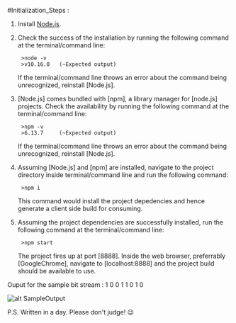 #Initialization_Steps :

1. Install [Node.js](https://www.nodejs.org/en/download/).

2. Check the success of the installation by running the following command at the terminal/command line:

        >node -v 
        >v10.16.0   (~Expected output)

    If the terminal/command line throws an error about the command being unrecognized, reinstall [Node.js].

3. [Node.js] comes bundled with [npm], a library manager for [node.js] projects. Check the availability by running the following command at the terminal/command line:
   
        >npm -v
        >6.13.7     (~Expected output)

    If the terminal/command line throws an error about the command being unrecognized, reinstall [Node.js].

4. Assuming [Node.js] and [npm] are installed, navigate to the project directory inside terminal/command line and run the following command:
   
        >npm i

    This command would install the project depedencies and hence generate a client side build for consuming.

5. Assuming the project dependencies are successfully installed, run the following command at the terminal/command line:
   
        >npm start
    
    The project fires up at port [8888].
    Inside the web browser, preferrably [GoogleChrome], navigate to [localhost:8888] and the project build should be available to use.
    
Ouput for the sample bit stream : 1 0 0 1 1 0 1 0

![alt SampleOutput](https://drive.google.com/file/d/1pZ5dDmh-waNJ5imRuirFUMfnGKdUyrBI/view?usp=sharing)

P.S. Written in a day. Please don't judge! 😉



    

